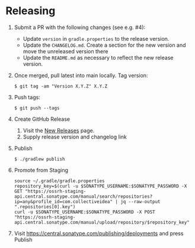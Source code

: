 # Releasing

1. Submit a PR with the following changes (see e.g. #4):
   * Update `version` in `gradle.properties` to the release version.
   * Update the `CHANGELOG.md`. Create a section for the new version and move the unreleased version there
   * Update the `README.md` as necessary to reflect the new release version.

2. Once merged, pull latest into main locally. Tag version:

   ```
   $ git tag -am "Version X.Y.Z" X.Y.Z
   ```

3. Push tags:

   ```
   $ git push --tags
   ```

4. Create GitHub Release
    1. Visit the [New Releases](https://github.com/collectiveidea/oauth-kmp/releases/new) page.
    2. Supply release version and changelog link

5. Publish

   ```
   $ ./gradlew publish
   ```

6. Promote from Staging

   ```
   source ~/.gradle/gradle.properties
   repository_key=$(curl -u $SONATYPE_USERNAME:$SONATYPE_PASSWORD -X GET "https://ossrh-staging-api.central.sonatype.com/manual/search/repositories?ip=any&profile_id=com.collectiveidea" | jq --raw-output ".repositories[0].key")
   curl -u $SONATYPE_USERNAME:$SONATYPE_PASSWORD -X POST "https://ossrh-staging-api.central.sonatype.com/manual/upload/repository/$repository_key"
   ```

7. Visit https://central.sonatype.com/publishing/deployments and press Publish

